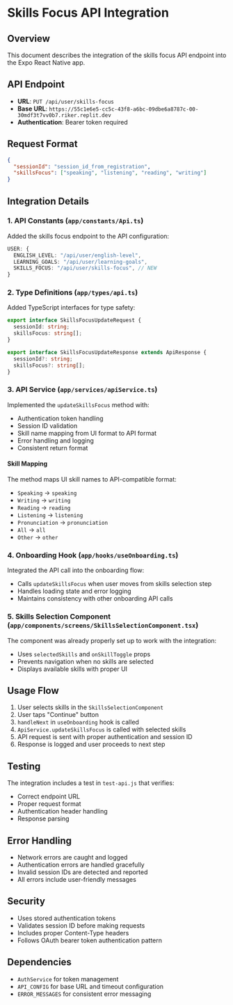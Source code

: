 # Skills Focus API Integration

## Overview

This document describes the integration of the skills focus API endpoint into the Expo React Native app.

## API Endpoint

- **URL**: `PUT /api/user/skills-focus`
- **Base URL**: `https://55c1e6e5-cc5c-43f8-a6bc-09dbe6a8787c-00-30mdf3t7vv0b7.riker.replit.dev`
- **Authentication**: Bearer token required

## Request Format

```json
{
  "sessionId": "session_id_from_registration",
  "skillsFocus": ["speaking", "listening", "reading", "writing"]
}
```

## Integration Details

### 1. API Constants (`app/constants/Api.ts`)

Added the skills focus endpoint to the API configuration:

```typescript
USER: {
  ENGLISH_LEVEL: "/api/user/english-level",
  LEARNING_GOALS: "/api/user/learning-goals",
  SKILLS_FOCUS: "/api/user/skills-focus", // NEW
}
```

### 2. Type Definitions (`app/types/api.ts`)

Added TypeScript interfaces for type safety:

```typescript
export interface SkillsFocusUpdateRequest {
  sessionId: string;
  skillsFocus: string[];
}

export interface SkillsFocusUpdateResponse extends ApiResponse {
  sessionId?: string;
  skillsFocus?: string[];
}
```

### 3. API Service (`app/services/apiService.ts`)

Implemented the `updateSkillsFocus` method with:

- Authentication token handling
- Session ID validation
- Skill name mapping from UI format to API format
- Error handling and logging
- Consistent return format

#### Skill Mapping

The method maps UI skill names to API-compatible format:

- `Speaking` → `speaking`
- `Writing` → `writing`
- `Reading` → `reading`
- `Listening` → `listening`
- `Pronunciation` → `pronunciation`
- `All` → `all`
- `Other` → `other`

### 4. Onboarding Hook (`app/hooks/useOnboarding.ts`)

Integrated the API call into the onboarding flow:

- Calls `updateSkillsFocus` when user moves from skills selection step
- Handles loading state and error logging
- Maintains consistency with other onboarding API calls

### 5. Skills Selection Component (`app/components/screens/SkillsSelectionComponent.tsx`)

The component was already properly set up to work with the integration:

- Uses `selectedSkills` and `onSkillToggle` props
- Prevents navigation when no skills are selected
- Displays available skills with proper UI

## Usage Flow

1. User selects skills in the `SkillsSelectionComponent`
2. User taps "Continue" button
3. `handleNext` in `useOnboarding` hook is called
4. `ApiService.updateSkillsFocus` is called with selected skills
5. API request is sent with proper authentication and session ID
6. Response is logged and user proceeds to next step

## Testing

The integration includes a test in `test-api.js` that verifies:

- Correct endpoint URL
- Proper request format
- Authentication header handling
- Response parsing

## Error Handling

- Network errors are caught and logged
- Authentication errors are handled gracefully
- Invalid session IDs are detected and reported
- All errors include user-friendly messages

## Security

- Uses stored authentication tokens
- Validates session ID before making requests
- Includes proper Content-Type headers
- Follows OAuth bearer token authentication pattern

## Dependencies

- `AuthService` for token management
- `API_CONFIG` for base URL and timeout configuration
- `ERROR_MESSAGES` for consistent error messaging
